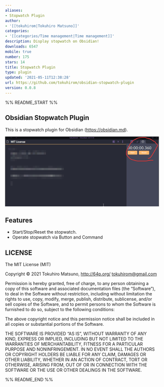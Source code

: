 ```yaml
---
aliases:
- Stopwatch Plugin
author:
- '[[tokuhirom|Tokuhiro Matsuno]]'
categories:
- '[[categories/Time management|Time management]]'
description: Display stopwatch on Obsidian!
downloads: 6547
mobile: true
number: 175
stars: 14
title: Stopwatch Plugin
type: plugin
updated: '2021-05-11T12:38:28'
url: https://github.com/tokuhirom/obsidian-stopwatch-plugin
version: 0.0.8
---
```


%% README_START %%

## Obsidian Stopwatch Plugin

This is a stopwatch plugin for Obsidian (https://obsidian.md).

![](https://raw.githubusercontent.com/tokuhirom/obsidian-stopwatch-plugin/HEAD/documents/stopwatch-screenshot.png)

## Features

- Start/Stop/Reset the stopwatch.
- Operate stopwatch via Button and Command

## LICENSE

The MIT License (MIT)

Copyright © 2021 Tokuhiro Matsuno, http://64p.org/ <tokuhirom@gmail.com>

Permission is hereby granted, free of charge, to any person obtaining a copy
of this software and associated documentation files (the “Software”), to deal
in the Software without restriction, including without limitation the rights
to use, copy, modify, merge, publish, distribute, sublicense, and/or sell
copies of the Software, and to permit persons to whom the Software is
furnished to do so, subject to the following conditions:

The above copyright notice and this permission notice shall be included in
all copies or substantial portions of the Software.

THE SOFTWARE IS PROVIDED “AS IS”, WITHOUT WARRANTY OF ANY KIND, EXPRESS OR
IMPLIED, INCLUDING BUT NOT LIMITED TO THE WARRANTIES OF MERCHANTABILITY,
FITNESS FOR A PARTICULAR PURPOSE AND NONINFRINGEMENT. IN NO EVENT SHALL THE
AUTHORS OR COPYRIGHT HOLDERS BE LIABLE FOR ANY CLAIM, DAMAGES OR OTHER
LIABILITY, WHETHER IN AN ACTION OF CONTRACT, TORT OR OTHERWISE, ARISING FROM,
OUT OF OR IN CONNECTION WITH THE SOFTWARE OR THE USE OR OTHER DEALINGS IN
THE SOFTWARE.


%% README_END %%